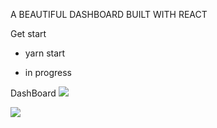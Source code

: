 A BEAUTIFUL DASHBOARD BUILT WITH REACT 

Get start
- yarn start

- in progress

DashBoard
<img src="https://res.cloudinary.com/kaytronics/image/upload/v1585372016/Screen_Shot_2020-03-28_at_6.05.44_AM_z2gywj.png">

<img src="https://res.cloudinary.com/kaytronics/image/upload/v1585372079/Screen_Shot_2020-03-28_at_5.42.21_AM_uiehev.png">
